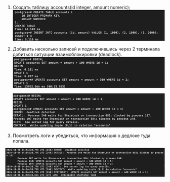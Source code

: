 1. Создать таблицу accounts(id integer, amount numeric);
   <img src="./img/img_1.png">

2. Добавить несколько записей и подключившись через 2 терминала добиться ситуации взаимоблокировки (deadlock).
   <img src="./img/img_2.png">

   <img src="./img/img_3.png">

4. Посмотреть логи и убедиться, что информация о дедлоке туда попала.
<img src="./img/img.png">
